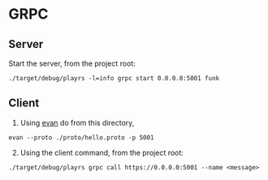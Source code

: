 GRPC
====

Server
------

Start the server, from the project root:
```
./target/debug/playrs -l=info grpc start 0.0.0.0:5001 funk
```

Client
------

1. Using [evan](https://github.com/ktr0731/evans#basic-usage) do from this directory,

```
evan --proto ./proto/hello.proto -p 5001
```

2. Using the client command, from the project root:

```
./target/debug/playrs grpc call https://0.0.0.0:5001 --name <message>
```